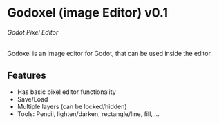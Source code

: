 # Godoxel (image Editor) v0.1
###### Godot Pixel Editor

Godoxel is an image editor for Godot, that can be used inside the editor.



## Features

* Has basic pixel editor functionality
* Save/Load
* Multiple layers (can be locked/hidden)
* Tools: Pencil, lighten/darken, rectangle/line, fill, ...
